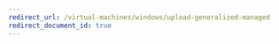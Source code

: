 ```yaml
---
redirect_url: /virtual-machines/windows/upload-generalized-managed
redirect_document_id: true
---
```


